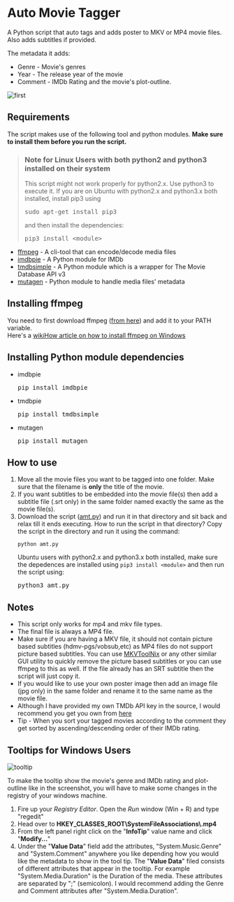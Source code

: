 # Auto Movie Tagger
A Python script that auto tags and adds poster to MKV or MP4 movie files.  
Also adds subtitles if provided.  

The metadata it adds:
+ Genre - Movie's genres
+ Year - The release year of the movie
+ Comment - IMDb Rating and the movie's plot-outline.

![first](https://user-images.githubusercontent.com/28246690/34607517-11481cd8-f23a-11e7-93de-0231b36dee7e.png)

## Requirements
The script makes use of the following tool and python modules. __Make sure to install them before you run the script.__  


><h3>Note for Linux Users with both python2 and python3 installed on their system</h3>
>This script might not work properly for python2.x. Use python3 to execute it. If you are on Ubuntu with python2.x and python3.x both installed, install pip3 using</p>
><pre>sudo apt-get install pip3</pre>
>and then install the dependencies:
><pre>pip3 install &lt;module&gt;</pre>



  <ul>
    <li><a href="https://ffmpeg.org/">ffmpeg</a> - A cli-tool that can encode/decode media files</li>
    <li><a href="https://pypi.python.org/pypi/imdbpie">imdbpie</a> - A Python module for IMDb</li>
    <li><a href="https://pypi.python.org/pypi/tmdbsimple">tmdbsimple</a> - A Python module which is a wrapper for The Movie Database API v3</li>
    <li><a href="https://pypi.python.org/pypi/mutagen">mutagen</a> - Python module to handle media files' metadata</li>
  </ul>

## Installing ffmpeg
You need to first download ffmpeg (<a href="https://ffmpeg.org/download.html">from here</a>) and add it to your PATH variable.  
Here's a <a href="http://www.wikihow.com/Install-FFmpeg-on-Windows">wikiHow article on how to install ffmpeg on Windows</a>

## Installing Python module dependencies
<ul>
  <li>imdbpie  <pre>pip install imdbpie</pre></li>
  <li>tmdbpie  <pre>pip install tmdbsimple</pre></li>
  <li>mutagen  <pre>pip install mutagen</pre></li>
</ul>

## How to use
<ol>
  <li>Move all the movie files you want to be tagged into one folder. Make sure that the filename is <strong>only</strong> the title of the movie.</li>
  <li>If you want subtitles to be embedded into the movie file(s) then add a subtitle file (.srt only) in the same folder named exactly the same as the movie file(s).</li>
  <li>Download the script (<a href="amt.py">amt.py</a>) and run it in that directory and sit back and relax till it ends executing. How to run the script in that directory? Copy the script in the directory and run it using the command:
  <pre><code>python amt.py</code></pre>
  Ubuntu users with python2.x and python3.x both installed, make sure the depedences are installed using <code>pip3 install &lt;module&gt;</code> and then run the script using:  
  <pre>python3 amt.py</pre>
  </li>
</ol>

## Notes
<ul>
  <li>This script only works for mp4 and mkv file types.</li>
  <li>The final file is always a MP4 file.</li>
  <li>Make sure if you are having a MKV file, it should not contain picture based subtitles (hdmv-pgs/vobsub,etc) as MP4 files do not support picture based subtitles. You can use <a href="https://mkvtoolnix.download/">MKVToolNix</a> or any other similar GUI utility to quickly remove the picture based subtitles or you can use ffmpeg to this as well. If the file already has an SRT subtitle then the script will just copy it.</li>
  <li>If you would like to use your own poster image then add an image file (jpg only) in the same folder and rename it to the same name as the movie file.</li>
  <li>Although I have provided my own TMDb API key in the source, I would recommend you get you own from <a href="https://www.themoviedb.org/documentation/api">here</a></li>
  <li> Tip - When you sort your tagged movies according to the comment they get sorted by ascending/descending order of their IMDb rating.</li>
</ul>

## Tooltips for Windows Users
![tooltip](https://user-images.githubusercontent.com/28246690/34607523-1e526a14-f23a-11e7-8f49-74c4c0a8454c.png)

To make the tooltip show the movie's genre and IMDb rating and plot-outline like in the screenshot, you will have to make some changes in the registry of your windows machine.
1. Fire up your _Registry Editor_. Open the _Run_ window (Win + R) and type "regedit"
2. Head over to <strong>HKEY_CLASSES_ROOT\SystemFileAssociations\\.mp4</strong>
3. From the left panel right click on the "<strong>InfoTip</strong>" value name and click "<strong>Modify...</strong>"
4. Under the "<strong>Value Data</strong>" field add the attributes, "System.Music.Genre" and "System.Comment" anywhere you like depending how you would like the metadata to show in the tool tip. The "<strong>Value Data</strong>" filed consists of different attributes that appear in the tooltip. For example "System.Media.Duration" is the Duration of the media. These attributes are separated by ";" (semicolon). I would recommend adding the Genre and Comment attributes after "System.Media.Duration".
